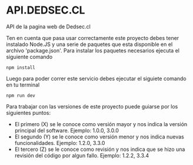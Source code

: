 # API.DEDSEC.CL
API de la pagina web de Dedsec.cl

Ten en cuenta que pasa usar correctamente este proyecto debes
tener instalado Node.JS y una serie de paquetes que esta disponible
en el archivo 'package.json'. Para instalar los paquetes necesarios
ejecuta el siguiente comando


```
npm install
```

Luego para poder correr este servicio debes ejecutar el siguiete 
comando en tu terminal

```
npm run dev
```

Para trabajar con las versiones de este proyecto puede guiarse por los 
siguientes puntos:

- El primero (X) se le conoce como versión mayor y nos indica la versión principal del software. Ejemplo: 1.0.0, 3.0.0
- El segundo (Y) se le conoce como versión menor y nos indica nuevas funcionalidades. Ejemplo: 1.2.0, 3.3.0
- El tercero (Z) se le conoce como revisión y nos indica que se hizo una revisión del código por algun fallo. Ejemplo: 1.2.2, 3.3.4
